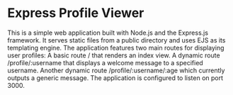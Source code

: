 # Express Profile Viewer
This is a simple web application built with Node.js and the Express.js framework. It serves static files from a public directory and uses EJS as its templating engine. The application features two main routes for displaying user profiles: A basic route / that renders an index view. A dynamic route /profile/:username that displays a welcome message to a specified username. Another dynamic route /profile/:username/:age which currently outputs a generic message. The application is configured to listen on port 3000.
